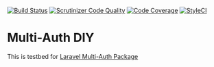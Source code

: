 [![Build Status](https://travis-ci.org/mtvbrianking/multi-auth-diy.svg?branch=master)](https://travis-ci.org/mtvbrianking/multi-auth-diy)
[![Scrutinizer Code Quality](https://scrutinizer-ci.com/g/mtvbrianking/multi-auth-diy/badges/quality-score.png?b=master)](https://scrutinizer-ci.com/g/mtvbrianking/multi-auth-diy/?branch=master)
[![Code Coverage](https://scrutinizer-ci.com/g/mtvbrianking/multi-auth-diy/badges/coverage.png?b=master)](https://scrutinizer-ci.com/g/mtvbrianking/multi-auth-diy/?branch=master)
[![StyleCI](https://github.styleci.io/repos/134677573/shield?branch=master)](https://github.styleci.io/repos/134677573)

# Multi-Auth DIY

This is testbed for [Laravel Multi-Auth Package](https://github.com/mtvbrianking/multi-auth)
